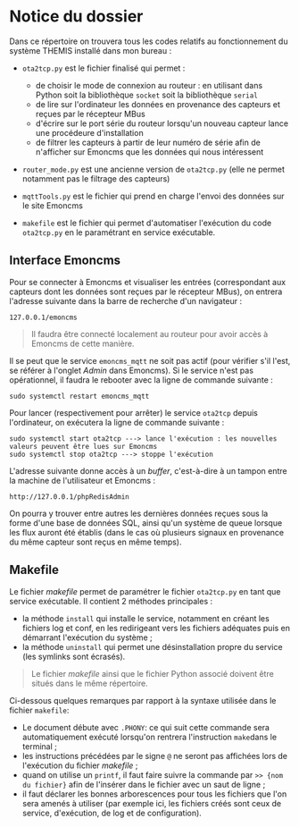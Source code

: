 # Notice du dossier 

Dans ce répertoire on trouvera tous les codes relatifs au fonctionnement du système THEMIS installé dans mon bureau :

* `ota2tcp.py` est le fichier finalisé qui permet :
  - de choisir le mode de connexion au routeur : en utilisant dans Python soit la bibliothèque `socket` soit la bibliothèque `serial`
  - de lire sur l'ordinateur les données en provenance des capteurs et reçues par le récepteur MBus
  - d'écrire sur le port série du routeur lorsqu'un nouveau capteur lance une procédeure d'installation 
  - de filtrer les capteurs à partir de leur numéro de série afin de n'afficher sur Emoncms que les données qui nous intéressent 

* `router_mode.py` est une ancienne version de `ota2tcp.py` (elle ne permet notamment pas le filtrage des capteurs) 
* `mqttTools.py` est le fichier qui prend en charge l'envoi des données sur le site Emoncms  
* `makefile` est le fichier qui permet d'automatiser l'exécution du code `ota2tcp.py` en le paramétrant en service exécutable. 


## Interface Emoncms

Pour se connecter à Emoncms et visualiser les entrées (correspondant aux capteurs dont les données sont reçues par le récepteur MBus), on entrera l'adresse 
suivante dans la barre de recherche d'un navigateur : 

```
127.0.0.1/emoncms
```

> Il faudra être connecté localement au routeur pour avoir accès à Emoncms de cette manière. 

Il se peut que le service `emoncms_mqtt` ne soit pas actif (pour vérifier s'il l'est, se référer à l'onglet *Admin* dans Emoncms). Si le service n'est pas opérationnel, il faudra le rebooter avec la ligne de commande suivante : 
```
sudo systemctl restart emoncms_mqtt
```

Pour lancer (respectivement pour arrêter) le service `ota2tcp` depuis l'ordinateur, on exécutera la ligne de commande suivante : 

```
sudo systemctl start ota2tcp ---> lance l'exécution : les nouvelles valeurs peuvent être lues sur Emoncms 
sudo systemctl stop ota2tcp ---> stoppe l'exécution 
```


L'adresse suivante donne accès à un *buffer*, c'est-à-dire à un tampon entre la machine de l'utilisateur et Emoncms : 
```
http://127.0.0.1/phpRedisAdmin
```
On pourra y trouver entre autres les dernières données reçues sous la forme d'une base de données SQL, ainsi qu'un système de queue lorsque les flux auront été établis (dans le cas où plusieurs signaux en provenance du même capteur sont reçus en même temps). 


## Makefile 

Le fichier *makefile* permet de paramétrer le fichier `ota2tcp.py` en tant que service exécutable. Il contient 2 méthodes principales :
* la méthode `install` qui installe le service, notamment en créant les fichiers log et conf, en les redirigeant vers les fichiers adéquates puis en démarrant l'exécution du système ;
* la méthode `uninstall` qui permet une désinstallation propre du service (les symlinks sont écrasés). 

> Le fichier *makefile* ainsi que le fichier Python associé doivent être situés dans le même répertoire. 

Ci-dessous quelques remarques par rapport à la syntaxe utilisée dans le fichier `makefile`: 
- Le document débute avec `.PHONY`: ce qui suit cette commande sera automatiquement exécuté lorsqu'on rentrera l'instruction `make`dans le terminal ;
- les instructions précédées par le signe `@` ne seront pas affichées lors de l'exécution du fichier *makefile* ; 
- quand on utilise un `printf`, il faut faire suivre la commande par `>> {nom du fichier}` afin de l'insérer dans le fichier avec un saut de ligne ; 
- il faut déclarer les bonnes arborescences pour tous les fichiers que l'on sera amenés à utiliser (par exemple ici, les fichiers créés sont ceux de service, d'exécution, de log et de configuration).  



